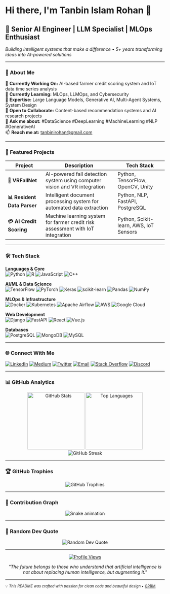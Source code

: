 # Hi there, I'm Tanbin Islam Rohan 👋

## 🚀 Senior AI Engineer | LLM Specialist | MLOps Enthusiast

*Building intelligent systems that make a difference • 5+ years transforming ideas into AI-powered solutions*

---

### 💫 About Me

🔭 **Currently Working On:** AI-based farmer credit scoring system and IoT data time series analysis  
🌱 **Currently Learning:** MLOps, LLMOps, and Cybersecurity  
🤖 **Expertise:** Large Language Models, Generative AI, Multi-Agent Systems, System Design  
👯 **Open to Collaborate:** Content-based recommendation systems and AI research projects  
💬 **Ask me about:** #DataScience #DeepLearning #MachineLearning #NLP #GenerativeAI  
📫 **Reach me at:** [tanbinirohan@gmail.com](mailto:tanbinirohan@gmail.com)

---

### 🎯 Featured Projects

| Project | Description | Tech Stack |
|---------|-------------|------------|
| **🏥 VRFallNet** | AI-powered fall detection system using computer vision and VR integration | Python, TensorFlow, OpenCV, Unity |
| **📊 Resident Data Parser** | Intelligent document processing system for automated data extraction | Python, NLP, FastAPI, PostgreSQL |
| **💳 AI Credit Scoring** | Machine learning system for farmer credit risk assessment with IoT integration | Python, Scikit-learn, AWS, IoT Sensors |

---

### 🛠️ Tech Stack

**Languages & Core**  
![Python](https://img.shields.io/badge/Python-3670A0?style=flat&logo=python&logoColor=ffdd54)
![R](https://img.shields.io/badge/R-%23276DC3.svg?style=flat&logo=r&logoColor=white)
![JavaScript](https://img.shields.io/badge/JavaScript-%23323330.svg?style=flat&logo=javascript&logoColor=%23F7DF1E)
![C++](https://img.shields.io/badge/C++-%2300599C.svg?style=flat&logo=c%2B%2B&logoColor=white)

**AI/ML & Data Science**  
![TensorFlow](https://img.shields.io/badge/TensorFlow-%23FF6F00.svg?style=flat&logo=TensorFlow&logoColor=white)
![PyTorch](https://img.shields.io/badge/PyTorch-%23EE4C2C.svg?style=flat&logo=PyTorch&logoColor=white)
![Keras](https://img.shields.io/badge/Keras-%23D00000.svg?style=flat&logo=Keras&logoColor=white)
![scikit-learn](https://img.shields.io/badge/Scikit--learn-%23F7931E.svg?style=flat&logo=scikit-learn&logoColor=white)
![Pandas](https://img.shields.io/badge/Pandas-%23150458.svg?style=flat&logo=pandas&logoColor=white)
![NumPy](https://img.shields.io/badge/NumPy-%23013243.svg?style=flat&logo=numpy&logoColor=white)

**MLOps & Infrastructure**  
![Docker](https://img.shields.io/badge/Docker-%230db7ed.svg?style=flat&logo=docker&logoColor=white)
![Kubernetes](https://img.shields.io/badge/Kubernetes-%23326ce5.svg?style=flat&logo=kubernetes&logoColor=white)
![Apache Airflow](https://img.shields.io/badge/Apache%20Airflow-017CEE?style=flat&logo=Apache%20Airflow&logoColor=white)
![AWS](https://img.shields.io/badge/AWS-%23FF9900.svg?style=flat&logo=amazon-aws&logoColor=white)
![Google Cloud](https://img.shields.io/badge/Google%20Cloud-%234285F4.svg?style=flat&logo=google-cloud&logoColor=white)

**Web Development**  
![Django](https://img.shields.io/badge/Django-%23092E20.svg?style=flat&logo=django&logoColor=white)
![FastAPI](https://img.shields.io/badge/FastAPI-005571?style=flat&logo=fastapi)
![React](https://img.shields.io/badge/React-%2320232a.svg?style=flat&logo=react&logoColor=%2361DAFB)
![Vue.js](https://img.shields.io/badge/Vue.js-%2335495e.svg?style=flat&logo=vuedotjs&logoColor=%234FC08D)

**Databases**  
![PostgreSQL](https://img.shields.io/badge/PostgreSQL-%23316192.svg?style=flat&logo=postgresql&logoColor=white)
![MongoDB](https://img.shields.io/badge/MongoDB-%234ea94b.svg?style=flat&logo=mongodb&logoColor=white)
![MySQL](https://img.shields.io/badge/MySQL-%2300f.svg?style=flat&logo=mysql&logoColor=white)

---

### 🌐 Connect With Me

[![LinkedIn](https://img.shields.io/badge/LinkedIn-%230077B5.svg?style=flat&logo=linkedin&logoColor=white)](https://linkedin.com/in/tanbinislamrohan)
[![Medium](https://img.shields.io/badge/Medium-12100E?style=flat&logo=medium&logoColor=white)](https://medium.com/@tanbinirohan)
[![Twitter](https://img.shields.io/badge/Twitter-%231DA1F2.svg?style=flat&logo=Twitter&logoColor=white)](https://twitter.com/TanbinRohan)
[![Email](https://img.shields.io/badge/Email-D14836?style=flat&logo=gmail&logoColor=white)](mailto:tanbinirohan@gmail.com)
[![Stack Overflow](https://img.shields.io/badge/Stack%20Overflow-FE7A16?style=flat&logo=stack-overflow&logoColor=white)](https://stackoverflow.com/users/tanbin-islam-rohan)
[![Discord](https://img.shields.io/badge/Discord-%237289DA.svg?style=flat&logo=discord&logoColor=white)](https://discord.gg/tir#3781)

---

### 📊 GitHub Analytics

<div align="center">
  <img height="180em" src="https://github-readme-stats.vercel.app/api?username=tirohan&show_icons=true&theme=tokyonight&hide_border=true&count_private=true" alt="GitHub Stats"/>
  <img height="180em" src="https://github-readme-stats.vercel.app/api/top-langs/?username=tirohan&layout=compact&theme=tokyonight&hide_border=true" alt="Top Languages"/>
</div>

<div align="center">
  <img src="https://github-readme-streak-stats.herokuapp.com/?user=tirohan&theme=tokyonight&hide_border=true" alt="GitHub Streak"/>
</div>

---

### 🏆 GitHub Trophies

<div align="center">
  <img src="https://github-profile-trophy.vercel.app/?username=tirohan&theme=onedark&no-frame=true&no-bg=false&margin-w=4&column=7" alt="GitHub Trophies"/>
</div>

---

### 🐍 Contribution Graph

<div align="center">
  <img src="https://raw.githubusercontent.com/tirohan/tirohan/output/snake.svg" alt="Snake animation" />
</div>

---

### 💭 Random Dev Quote

<div align="center">
  <img src="https://quotes-github-readme.vercel.app/api?type=horizontal&theme=tokyonight" alt="Random Dev Quote"/>
</div>

---

<div align="center">
  
  [![Profile Views](https://visitcount.itsvg.in/api?id=tirohan&icon=0&color=1)](https://visitcount.itsvg.in)
  
  *"The future belongs to those who understand that artificial intelligence is not about replacing human intelligence, but augmenting it."*
  
</div>

---

<sub>💡 *This README was crafted with passion for clean code and beautiful design* • [GPRM](https://gprm.itsvg.in)</sub>
